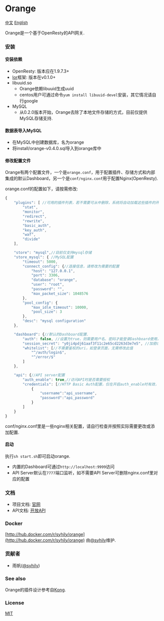 # Orange

<a href="./README_zh.md" style="font-size:13px">中文</a> <a href="./README.md" style="font-size:13px">English</a> 


Orange是一个基于OpenResty的API网关.


### 安装

#### 安装依赖

- OpenResty: 版本应在1.9.7.3+
- [lor](https://github.com/sumory/lor)框架: 版本在v0.1.0+
- libuuid.so
    - Orange依赖libuuid生成uuid
    - centos用户可通过命令`yum install libuuid-devel`安装，其它情况请自行google
- MySQL
    - 从0.2.0版本开始，Orange去除了本地文件存储的方式，目前仅提供MySQL存储支持.

#### 数据表导入MySQL

- 在MySQL中创建数据库，名为orange
- 将install/orange-v0.4.0.sql导入到orange库中

#### 修改配置文件

Orange有两个配置文件，一个是`orange.conf`，用于配置插件、存储方式和内部集成的默认Dashboard，另一个是`conf/nginx.conf`用于配置Nginx(OpenResty).

orange.conf的配置如下，请按需修改:

```javascript
{
    "plugins": [ //可用的插件列表，若不需要可从中删除，系统将自动加载这些插件的开放API并在7777端口暴露
        "stat", 
        "monitor", 
        "redirect", 
        "rewrite", 
        "basic_auth",
        "key_auth",
        "waf", 
        "divide"
    ],

    "store": "mysql",//目前仅支持mysql存储
    "store_mysql": { //MySQL配置
        "timeout": 5000,
        "connect_config": {//连接信息，请修改为需要的配置
            "host": "127.0.0.1",
            "port": 3306,
            "database": "orange",
            "user": "root",
            "password": "",
            "max_packet_size": 1048576
        },
        "pool_config": {
            "max_idle_timeout": 10000,
            "pool_size": 3
        },
        "desc": "mysql configuration"
    },

    "dashboard": {//默认的Dashboard配置.
        "auth": false, //设置为true，则需要用户名、密码才能登录Dashboard使用，默认的用户名和密码为admin/orange_admin
        "session_secret": "y0ji4pdj61aaf3f11c2e65cd2263d3e7e5", //加密cookie用的盐，自行修改即可
        "whitelist": [//不需要鉴权的uri，如登录页面，无需修改此值
            "^/auth/login$",
            "^/error/$"
        ]
    },

    "api": {//API server配置
        "auth_enable": true,//访问API时是否需要授权
        "credentials": [//HTTP Basic Auth配置，仅在开启auth_enable时有效，自行添加或修改即可
            {
                "username":"api_username",
                "password":"api_password"
            }
        ]
    }
}
```

conf/nginx.conf里是一些nginx相关配置，请自行检查并按照实际需要更改或添加配置.


#### 启动

执行`sh start.sh`即可启动orange.

- 内置的Dashboard可通过`http://localhost:9999`访问
- API Server默认在`7777`端口监听，如不需要API Server可删除nginx.conf里对应的配置


### 文档

- 项目文档: [官网](http://orange.sumory.com/docs)
- API文档: [开放API](./docs/api/README.md)


### Docker

[http://hub.docker.com/r/syhily/orange](http://hub.docker.com/r/syhily/orange) 由[@syhily](https://github.com/syhily)维护.


### 贡献者

- 雨帆([@syhily](https://github.com/syhily))


### See also

Orange的插件设计参考自[Kong](https://github.com/Mashape/kong).

### License

[MIT](./LICENSE)
